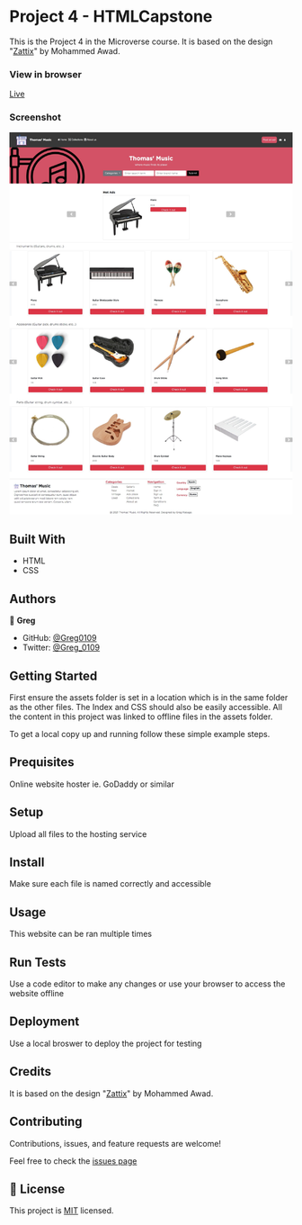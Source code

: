 # Project 4 - HTMLCapstone

This is the Project 4 in the Microverse course. It is based on the design "[Zattix](https://www.behance.net/gallery/24796463/ZATTIX)" by Mohammed Awad.

### View in browser
[Live](https://greg0109.github.io/HTMLCapstone/)

### Screenshot
![Screenshot](assets/HTMLCapstone.png)

## Built With

- HTML
- CSS

## Authors

👤 **Greg**

- GitHub: [@Greg0109](https://github.com/greg0109)
- Twitter: [@Greg_0109](https://twitter.com/greg_0109)

## Getting Started

First ensure the assets folder is set in a location which is in the same folder as the other files. The Index and CSS should also be easily accessible. All the content in this project was linked to offline files in the assets folder.

To get a local copy up and running follow these simple example steps.

## Prequisites

Online website hoster ie. GoDaddy or similar

## Setup

Upload all files to the hosting service

## Install

Make sure each file is named correctly and accessible

## Usage

This website can be ran multiple times

## Run Tests

Use a code editor to make any changes or use your browser to access the website offline

## Deployment

Use a local broswer to deploy the project for testing

## Credits

It is based on the design "[Zattix](https://www.behance.net/gallery/24796463/ZATTIX)" by Mohammed Awad.

## Contributing

Contributions, issues, and feature requests are welcome!

Feel free to check the [issues page](https://github.com/Greg0109/HTMLCapstone/issues)

## 📝 License

This project is [MIT](LICENSE) licensed.
